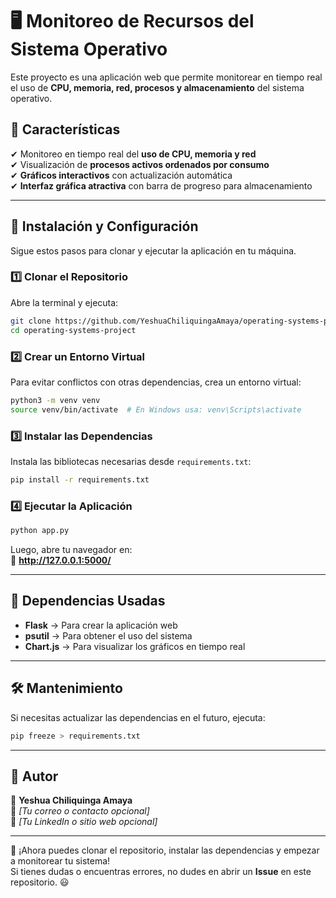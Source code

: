 # 🖥️ Monitoreo de Recursos del Sistema Operativo

Este proyecto es una aplicación web que permite monitorear en tiempo real el uso de **CPU, memoria, red, procesos y almacenamiento** del sistema operativo.

## 🚀 Características
✔ Monitoreo en tiempo real del **uso de CPU, memoria y red**  
✔ Visualización de **procesos activos ordenados por consumo**  
✔ **Gráficos interactivos** con actualización automática  
✔ **Interfaz gráfica atractiva** con barra de progreso para almacenamiento  

---

## 👥 Instalación y Configuración

Sigue estos pasos para clonar y ejecutar la aplicación en tu máquina.

### 1️⃣ **Clonar el Repositorio**
Abre la terminal y ejecuta:
```bash
git clone https://github.com/YeshuaChiliquingaAmaya/operating-systems-project.git
cd operating-systems-project
```

### 2️⃣ **Crear un Entorno Virtual**
Para evitar conflictos con otras dependencias, crea un entorno virtual:
```bash
python3 -m venv venv
source venv/bin/activate  # En Windows usa: venv\Scripts\activate
```

### 3️⃣ **Instalar las Dependencias**
Instala las bibliotecas necesarias desde `requirements.txt`:
```bash
pip install -r requirements.txt
```

### 4️⃣ **Ejecutar la Aplicación**
```bash
python app.py
```
Luego, abre tu navegador en:  
🔗 **http://127.0.0.1:5000/**  

---

## 📆 Dependencias Usadas
- **Flask** → Para crear la aplicación web  
- **psutil** → Para obtener el uso del sistema  
- **Chart.js** → Para visualizar los gráficos en tiempo real  

---

## 🛠️ Mantenimiento
Si necesitas actualizar las dependencias en el futuro, ejecuta:
```bash
pip freeze > requirements.txt
```

---

## 🌟 Autor
📌 **Yeshua Chiliquinga Amaya**  
📧 _[Tu correo o contacto opcional]_  
🔗 _[Tu LinkedIn o sitio web opcional]_  

---

🚀 ¡Ahora puedes clonar el repositorio, instalar las dependencias y empezar a monitorear tu sistema!  
Si tienes dudas o encuentras errores, no dudes en abrir un **Issue** en este repositorio. 😃

